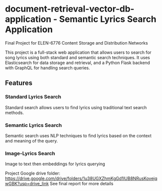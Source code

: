 # document-retrieval-vector-db-application - Semantic Lyrics Search Application
Final Project for ELEN-6776 Content Storage and Distribution Networks

This project is a full-stack web application that allows users to search for song lyrics using both standard and semantic search techniques. It uses Elasticsearch for data storage and retrieval, and a Python Flask backend with GraphQL for handling search queries.

## Features

### Standard Lyrics Search
Standard search allows users to find lyrics using traditional text search methods.

### Semantic Lyrics Search
Semantic search uses NLP techniques to find lyrics based on the context and meaning of the query.

### Image-Lyrics Search
Image to text then embeddings for lyrics querying

Project Google drive folder: https://drive.google.com/drive/folders/1u38UGXZhmKgGd1lUB8NRusKovejqwGBK?usp=drive_link See final report for more details
